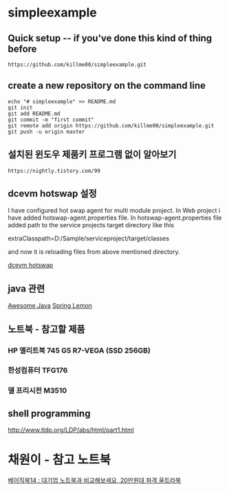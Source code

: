 # simpleexample

## Quick setup -- if you've done this kind of thing before
```
https://github.com/killme00/simpleexample.git
```

## create a new repository on the command line
```
echo "# simpleexample" >> README.md
git init
git add README.md
git commit -m "first commit"
git remote add origin https://github.com/killme00/simpleexample.git
git push -u origin master
```

## 설치된 윈도우 제품키 프로그램 없이 알아보기
```
https://nightly.tistory.com/99
```

## dcevm hotswap 설정

I have configured hot swap agent for multi module project. In Web project i have added hotswap-agent.properties file. In hotswap-agent.properties file added path to the service projects target directory like this

extraClasspath=D:/Sample/serviceproject/target/classes

and now it is reloading files from above mentioned directory.

[dcevm hotswap](https://stackoverflow.com/questions/32425303/hot-swap-agent-configuration-for-multi-module-project)

## java 관련
[Awesome Java](https://github.com/akullpp/awesome-java)
[Spring Lemon](https://github.com/naturalprogrammer/spring-lemon)

## 노트북 - 참고할 제품

### HP 엘리트북 745 G5 R7-VEGA (SSD 256GB)

### 한성컴퓨터 TFG176

### 델 프리시전 M3510

## shell programming
http://www.tldp.org/LDP/abs/html/part1.html


# 채원이 - 참고 노트북
[베이직북14 : 대기업 노트북과 비교해보세요, 20만원대 파격 울트라북](https://www.wadiz.kr/web/campaign/detail/29032?isWadizApp=N)
